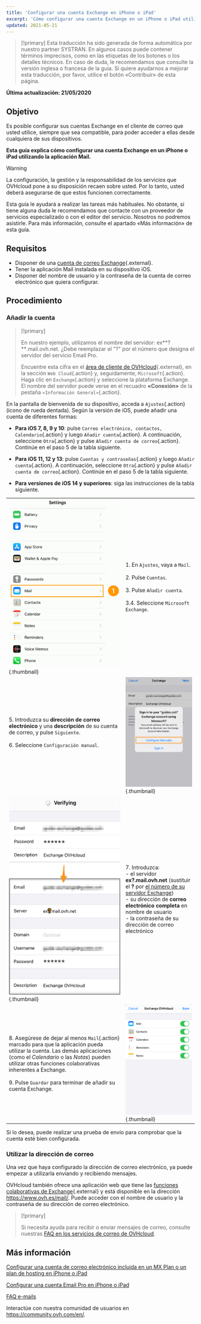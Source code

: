 ```yaml
---
title: 'Configurar una cuenta Exchange en iPhone o iPad'
excerpt: 'Cómo configurar una cuenta Exchange en un iPhone o iPad utilizando la aplicación Mail'
updated: 2021-05-21
---
```



> [!primary]
> Esta traducción ha sido generada de forma automática por nuestro partner SYSTRAN. En algunos casos puede contener términos imprecisos, como en las etiquetas de los botones o los detalles técnicos. En caso de duda, le recomendamos que consulte la versión inglesa o francesa de la guía. Si quiere ayudarnos a mejorar esta traducción, por favor, utilice el botón «Contribuir» de esta página.
> 

**Última actualización: 21/05/2020**

## Objetivo

Es posible configurar sus cuentas Exchange en el cliente de correo que usted utilice, siempre que sea compatible, para poder acceder a ellas desde cualquiera de sus dispositivos.

**Esta guía explica cómo configurar una cuenta Exchange en un iPhone o iPad utilizando la aplicación Mail.**

> [!warning]
>
> La configuración, la gestión y la responsabilidad de los servicios que OVHcloud pone a su disposición recaen sobre usted. Por lo tanto, usted deberá asegurarse de que estos funcionen correctamente.
>
> Esta guía le ayudará a realizar las tareas más habituales. No obstante, si tiene alguna duda le recomendamos que contacte con un proveedor de servicios especializado o con el editor del servicio. Nosotros no podremos asistirle. Para más información, consulte el apartado «Más información» de esta guía.
>

## Requisitos

- Disponer de una [cuenta de correo Exchange](https://www.ovhcloud.com/es-es/emails/){.external}.
- Tener la aplicación Mail instalada en su dispositivo iOS.
- Disponer del nombre de usuario y la contraseña de la cuenta de correo electrónico que quiera configurar.

## Procedimiento

### Añadir la cuenta <a name="addaccount"></a>

> [!primary]
>
> En nuestro ejemplo, utilizamos el nombre del servidor: ex**?**.mail.ovh.net. ¿Debe reemplazar el "?" por el número que designa el servidor del servicio Email Pro.
>
> Encuentre esta cifra en el [área de cliente de OVHcloud](https://www.ovh.com/auth/?action=gotomanager&from=https://www.ovh.es/&ovhSubsidiary=es){.external}, en la sección `Web Cloud`{.action} y, seguidamente, `Microsoft`{.action}.
> Haga clic en `Exchange`{.action} y seleccione la plataforma Exchange. El nombre del servidor puede verse en el recuadro **«Conexión»** de la pestaña `«Información General»`{.action}.
>

En la pantalla de bienvenida de su dispositivo, acceda a `Ajustes`{.action} (icono de rueda dentada). Según la versión de iOS, puede añadir una cuenta de diferentes formas:

- **Para iOS 7, 8, 9 y 10**: pulse `Correo electrónico, contactos, Calendario`{.action} y luego `Añadir cuenta`{.action}. A continuación, seleccione `Otra`{.action} y pulse `Añadir cuenta de correo`{.action}. Continúe en el paso 5 de la tabla siguiente.

- **Para iOS 11, 12 y 13**: pulse `Cuentas y contraseñas`{.action} y luego `Añadir cuenta`{.action}. A continuación, seleccione `Otra`{.action} y pulse `Añadir cuenta de correo`{.action}. Continúe en el paso 5 de la tabla siguiente.

- **Para versiones de iOS 14 y superiores**: siga las instrucciones de la tabla siguiente.

| | |
|---|---|
|![exchange](images/configuration-mailex-ios-step01.gif){.thumbnail}|1. En `Ajustes`, vaya a `Mail`. <br><br> 2. Pulse `Cuentas`.<br><br> 3. Pulse `Añadir cuenta`.<br><br> 3.4. Seleccione `Microsoft Exchange`.|
|5. Introduzca su **dirección de correo electrónico** y una **descripción** de su cuenta de correo, y pulse `Siguiente`.<br><br>6. Seleccione `Configuración manual`.<br><br>|![exchange](images/configuration-mailex-ios-step02.png){.thumbnail}|
|![exchange](images/configuration-mailex-ios-step03.png){.thumbnail}|7. Introduzca: <br>- el servidor **ex?.mail.ovh.net** (sustituir el **?** por [el número de su servidor Exchange](#addaccount))<br>- su dirección de **correo electrónico completa** en nombre de usuario <br>- la contraseña de su dirección de correo electrónico|
|8. Asegúrese de dejar al menos `Mail`{.action} marcado para que la aplicación pueda utilizar la cuenta. Las demás aplicaciones (como el *Calendario* o las *Notas*) pueden utilizar otras funciones colaborativas inherentes a Exchange.<br><br>9. Pulse `Guardar` para terminar de añadir su cuenta Exchange.|![exchange](images/configuration-mailex-ios-step04.png){.thumbnail}|

Si lo desea, puede realizar una prueba de envío para comprobar que la cuenta esté bien configurada.

### Utilizar la dirección de correo

Una vez que haya configurado la dirección de correo electrónico, ya puede empezar a utilizarla enviando y recibiendo mensajes.

OVHcloud también ofrece una aplicación web que tiene las [funciones colaborativas de Exchange](https://www.ovhcloud.com/es-es/emails/){.external} y está disponible en la dirección <https://www.ovh.es/mail/>. Puede acceder con el nombre de usuario y la contraseña de su dirección de correo electrónico.

> [!primary]
>
> Si necesita ayuda para recibir o enviar mensajes de correo, consulte nuestras [FAQ en los servicios de correo de OVHcloud](/pages/web_cloud/email_and_collaborative_solutions/mx_plan/faq-emails).
>

## Más información

[Configurar una cuenta de correo electrónico incluida en un MX Plan o un plan de hosting en iPhone o iPad](/pages/web_cloud/email_and_collaborative_solutions/mx_plan/how_to_configure_ios)

[Configurar una cuenta Email Pro en iPhone o iPad](/pages/web_cloud/email_and_collaborative_solutions/email_pro/how_to_configure_ios)

[FAQ e-mails](/pages/web_cloud/email_and_collaborative_solutions/mx_plan/faq-emails)

Interactúe con nuestra comunidad de usuarios en <https://community.ovh.com/en/>.